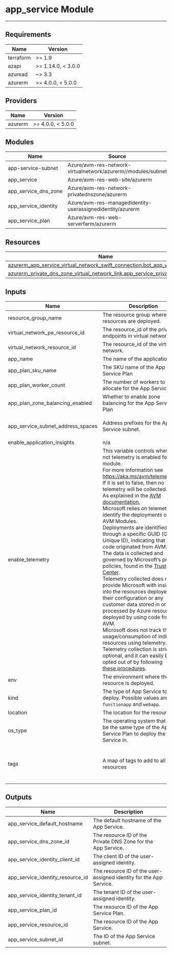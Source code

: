 <!-- BEGIN_TF_DOCS -->
# app_service Module

---

## Requirements

| Name      | Version            |
|-----------|--------------------|
| terraform | >= 1.9             |
| azapi     | >= 1.14.0, < 3.0.0 |
| azuread   | ~> 3.3             |
| azurerm   | >= 4.0.0, < 5.0.0  |

## Providers

| Name    | Version           |
|---------|-------------------|
| azurerm | >= 4.0.0, < 5.0.0 |

## Modules

| Name                    | Source                                                       | Version |
|-------------------------|--------------------------------------------------------------|---------|
| app-service-subnet      | Azure/avm-res-network-virtualnetwork/azurerm//modules/subnet | 0.8.1   |
| app\_service            | Azure/avm-res-web-site/azurerm                               | 0.16.4  |
| app\_service\_dns\_zone | Azure/avm-res-network-privatednszone/azurerm                 | 0.3.3   |
| app\_service\_identity  | Azure/avm-res-managedidentity-userassignedidentity/azurerm   | 0.3.3   |
| app\_service\_plan      | Azure/avm-res-web-serverfarm/azurerm                         | 0.5.0   |

## Resources

| Name                                                                                                                                                                                                          | Type     |
|---------------------------------------------------------------------------------------------------------------------------------------------------------------------------------------------------------------|----------|
| [azurerm_app_service_virtual_network_swift_connection.bot_app_vnet_integration](https://registry.terraform.io/providers/hashicorp/azurerm/latest/docs/resources/app_service_virtual_network_swift_connection) | resource |
| [azurerm_private_dns_zone_virtual_network_link.app_service_private_dns_link](https://registry.terraform.io/providers/hashicorp/azurerm/latest/docs/resources/private_dns_zone_virtual_network_link)           | resource |

## Inputs

| Name                                  | Description                                                                                                                                                                                                                                                                                                                                                                                                                                                                                                                                                                                                                                                                                                                                                                                                                                                                                                                                                                                                                                                                                                                                                                                                                 | Type           | Default                                                                                                              | Required |
|---------------------------------------|-----------------------------------------------------------------------------------------------------------------------------------------------------------------------------------------------------------------------------------------------------------------------------------------------------------------------------------------------------------------------------------------------------------------------------------------------------------------------------------------------------------------------------------------------------------------------------------------------------------------------------------------------------------------------------------------------------------------------------------------------------------------------------------------------------------------------------------------------------------------------------------------------------------------------------------------------------------------------------------------------------------------------------------------------------------------------------------------------------------------------------------------------------------------------------------------------------------------------------|----------------|----------------------------------------------------------------------------------------------------------------------|:--------:|
| resource\_group\_name                 | The resource group where the resources are deployed.                                                                                                                                                                                                                                                                                                                                                                                                                                                                                                                                                                                                                                                                                                                                                                                                                                                                                                                                                                                                                                                                                                                                                                        | `string`       | n/a                                                                                                                  |   yes    |
| virtual\_network\_pe\_resource\_id    | The resource\_id of the private endpoints in virtual network.                                                                                                                                                                                                                                                                                                                                                                                                                                                                                                                                                                                                                                                                                                                                                                                                                                                                                                                                                                                                                                                                                                                                                               | `string`       | n/a                                                                                                                  |   yes    |
| virtual\_network\_resource\_id        | The resource\_id of the virtual network.                                                                                                                                                                                                                                                                                                                                                                                                                                                                                                                                                                                                                                                                                                                                                                                                                                                                                                                                                                                                                                                                                                                                                                                    | `string`       | n/a                                                                                                                  |   yes    |
| app\_name                             | The name of the application.                                                                                                                                                                                                                                                                                                                                                                                                                                                                                                                                                                                                                                                                                                                                                                                                                                                                                                                                                                                                                                                                                                                                                                                                | `string`       | `"caira"`                                                                                                            |    no    |
| app\_plan\_sku\_name                  | The SKU name of the App Service Plan                                                                                                                                                                                                                                                                                                                                                                                                                                                                                                                                                                                                                                                                                                                                                                                                                                                                                                                                                                                                                                                                                                                                                                                        | `string`       | `"P1v2"`                                                                                                             |    no    |
| app\_plan\_worker\_count              | The number of workers to allocate for the App Service Plan                                                                                                                                                                                                                                                                                                                                                                                                                                                                                                                                                                                                                                                                                                                                                                                                                                                                                                                                                                                                                                                                                                                                                                  | `string`       | `"3"`                                                                                                                |    no    |
| app\_plan\_zone\_balancing\_enabled   | Whether to enable zone balancing for the App Service Plan                                                                                                                                                                                                                                                                                                                                                                                                                                                                                                                                                                                                                                                                                                                                                                                                                                                                                                                                                                                                                                                                                                                                                                   | `bool`         | `true`                                                                                                               |    no    |
| app\_service\_subnet\_address\_spaces | Address prefixes for the App Service subnet.                                                                                                                                                                                                                                                                                                                                                                                                                                                                                                                                                                                                                                                                                                                                                                                                                                                                                                                                                                                                                                                                                                                                                                                | `list(string)` | <pre>[<br/>  "10.1.7.0/24"<br/>]</pre>                                                                               |    no    |
| enable\_application\_insights         | n/a                                                                                                                                                                                                                                                                                                                                                                                                                                                                                                                                                                                                                                                                                                                                                                                                                                                                                                                                                                                                                                                                                                                                                                                                                         | `bool`         | `true`                                                                                                               |    no    |
| enable\_telemetry                     | This variable controls whether or not telemetry is enabled for the module.<br/>For more information see <https://aka.ms/avm/telemetryinfo>.<br/>If it is set to false, then no telemetry will be collected.<br/>As explained in the [AVM documentation](https://azure.github.io/Azure-Verified-Modules/help-support/telemetry/), <br/>Microsoft relies on telemetry to identify the deployments of the AVM Modules. <br/>Deployments are identified through a specific GUID (Globally Unique ID), indicating that the code originated from AVM. <br/>The data is collected and governed by Microsoft’s privacy policies, found in the [Trust Center](https://www.microsoft.com/trust-center).<br/>Telemetry collected does not provide Microsoft with insights into the resources deployed, <br/>their configuration or any customer data stored in or processed by Azure resources deployed by using code from AVM. <br/>Microsoft does not track the usage/consumption of individual resources using telemetry.<br/>Telemetry collection is strictly optional, and it can easily be opted out of by following <br/>[these procedures](https://azure.github.io/Azure-Verified-Modules/help-support/telemetry/#opting-out). | `bool`         | `true`                                                                                                               |    no    |
| env                                   | The environment where the resource is deployed.                                                                                                                                                                                                                                                                                                                                                                                                                                                                                                                                                                                                                                                                                                                                                                                                                                                                                                                                                                                                                                                                                                                                                                             | `string`       | `"dev"`                                                                                                              |    no    |
| kind                                  | The type of App Service to deploy. Possible values are `functionapp` and `webapp`.                                                                                                                                                                                                                                                                                                                                                                                                                                                                                                                                                                                                                                                                                                                                                                                                                                                                                                                                                                                                                                                                                                                                          | `string`       | `"webapp"`                                                                                                           |    no    |
| location                              | The location for the resources.                                                                                                                                                                                                                                                                                                                                                                                                                                                                                                                                                                                                                                                                                                                                                                                                                                                                                                                                                                                                                                                                                                                                                                                             | `string`       | `"UKsouth"`                                                                                                          |    no    |
| os\_type                              | The operating system that should be the same type of the App Service Plan to deploy the App Service in.                                                                                                                                                                                                                                                                                                                                                                                                                                                                                                                                                                                                                                                                                                                                                                                                                                                                                                                                                                                                                                                                                                                     | `string`       | `"Linux"`                                                                                                            |    no    |
| tags                                  | A map of tags to add to all resources                                                                                                                                                                                                                                                                                                                                                                                                                                                                                                                                                                                                                                                                                                                                                                                                                                                                                                                                                                                                                                                                                                                                                                                       | `map(string)`  | <pre>{<br/>  "cicd": "terraform",<br/>  "environment": "dev - secure CAIRA infra",<br/>  "name": "CAIRA"<br/>}</pre> |    no    |

## Outputs

| Name                                 | Description                                                        |
|--------------------------------------|--------------------------------------------------------------------|
| app\_service\_default\_hostname      | The default hostname of the App Service.                           |
| app\_service\_dns\_zone\_id          | The resource ID of the Private DNS Zone for the App Service.       |
| app\_service\_identity\_client\_id   | The client ID of the user-assigned identity.                       |
| app\_service\_identity\_resource\_id | The resource ID of the user-assigned identity for the App Service. |
| app\_service\_identity\_tenant\_id   | The tenant ID of the user-assigned identity.                       |
| app\_service\_plan\_id               | The resource ID of the App Service Plan.                           |
| app\_service\_resource\_id           | The resource ID of the App Service.                                |
| app\_service\_subnet\_id             | The ID of the App Service subnet.                                  |
<!-- END_TF_DOCS -->